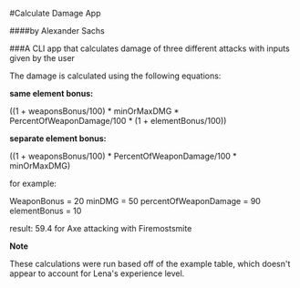 #Calculate Damage App

####by Alexander Sachs

###A CLI app that calculates damage of three different attacks with inputs given by the user

The damage is calculated using the following equations:

**same element bonus:**

((1 + weaponsBonus/100) * minOrMaxDMG * PercentOfWeaponDamage/100 * (1 + elementBonus/100))

**separate element bonus:**

((1 + weaponsBonus/100) * PercentOfWeaponDamage/100 * minOrMaxDMG)


for example:

WeaponBonus = 20
minDMG = 50
percentOfWeaponDamage = 90
elementBonus = 10

result: 59.4 for Axe attacking with Firemostsmite

**Note**

These calculations were run based off of the example table, which doesn't appear to account 
for Lena's experience level. 